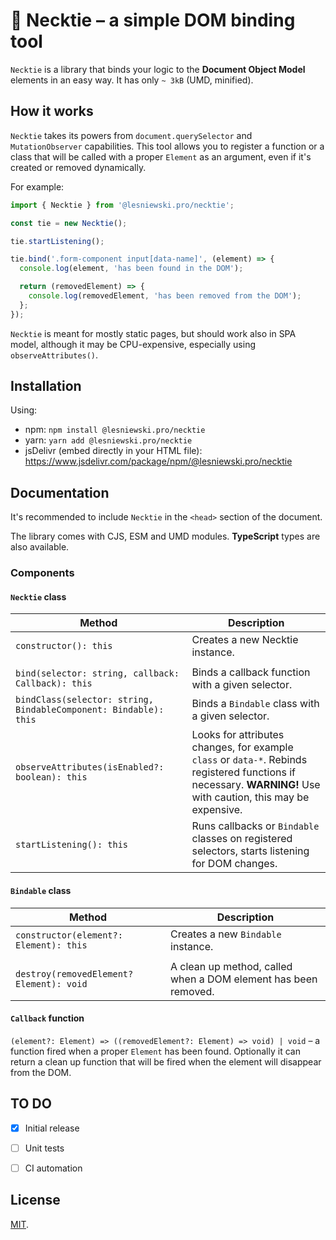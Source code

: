 # 👔 Necktie – a simple DOM binding tool

`Necktie` is a library that binds your logic to the **Document Object Model** elements in an easy way. It has only `~ 3kB` (UMD, minified).


## How it works

`Necktie` takes its powers from `document.querySelector` and `MutationObserver` capabilities. This tool allows you to register a function or a class that will be called with a proper `Element` as an argument, even if it's created or removed dynamically.

For example:
```javascript
import { Necktie } from '@lesniewski.pro/necktie';

const tie = new Necktie();

tie.startListening();

tie.bind('.form-component input[data-name]', (element) => {
  console.log(element, 'has been found in the DOM');

  return (removedElement) => {
    console.log(removedElement, 'has been removed from the DOM');
  };
});
```

`Necktie` is meant for mostly static pages, but should work also in SPA model, although it may be CPU-expensive, especially using `observeAttributes()`.


## Installation

Using:
- npm: `npm install @lesniewski.pro/necktie`
- yarn: `yarn add @lesniewski.pro/necktie`
- jsDelivr (embed directly in your HTML file): https://www.jsdelivr.com/package/npm/@lesniewski.pro/necktie


## Documentation

It's recommended to include `Necktie` in the `<head>` section of the document.

The library comes with CJS, ESM and UMD modules. **TypeScript** types are also available.

### Components

#### `Necktie` class 
| Method                                                                 | Description                                             |
| ---------------------------------------------------------------------- | ---                                                     |
| `constructor(): this`                                                  | Creates a new Necktie instance.                         |
|                                                                        |                                                         |
| `bind(selector: string, callback: Callback): this`                     | Binds a callback function with a given selector.        |
| `bindClass(selector: string, BindableComponent: Bindable): this`       | Binds a `Bindable` class with a given selector.         |
| `observeAttributes(isEnabled?: boolean): this`                         | Looks for attributes changes, for example `class` or `data-*`. Rebinds registered functions if necessary. **WARNING!** Use with caution, this may be expensive. |
| `startListening(): this`                                               | Runs callbacks or `Bindable` classes on registered selectors, starts listening for DOM changes. |

#### `Bindable` class
| Method                                                                | Description                                             |
| --------------------------------------------------------------------- | ---                                                     |
| `constructor(element?: Element): this`                                | Creates a new `Bindable` instance.                      |
|                                                                       |                                                         |
| `destroy(removedElement? Element): void`                              | A clean up method, called when a DOM element has been removed. |

#### `Callback` function
`(element?: Element) => ((removedElement?: Element) => void) | void` – a function fired when a proper `Element` has been found. Optionally it can return a clean up function that will be fired when the element will disappear from the DOM.


## TO DO
- [x] Initial release
- [ ] Unit tests
- [ ] CI automation


## License

[MIT](LICENSE).
